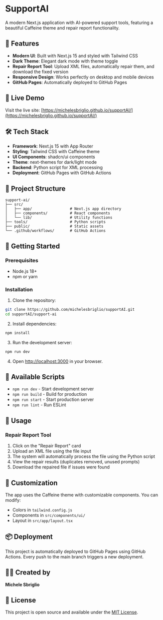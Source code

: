# SupportAI

A modern Next.js application with AI-powered support tools, featuring a beautiful Caffeine theme and repair report functionality.

## 🌟 Features

- **Modern UI**: Built with Next.js 15 and styled with Tailwind CSS
- **Dark Theme**: Elegant dark mode with theme toggle
- **Repair Report Tool**: Upload XML files, automatically repair them, and download the fixed version
- **Responsive Design**: Works perfectly on desktop and mobile devices
- **GitHub Pages**: Automatically deployed to GitHub Pages

## 🚀 Live Demo

Visit the live site: [https://michelesbriglio.github.io/supportAI/](https://michelesbriglio.github.io/supportAI/)

## 🛠️ Tech Stack

- **Framework**: Next.js 15 with App Router
- **Styling**: Tailwind CSS with Caffeine theme
- **UI Components**: shadcn/ui components
- **Theme**: next-themes for dark/light mode
- **Backend**: Python script for XML processing
- **Deployment**: GitHub Pages with GitHub Actions

## 📁 Project Structure

```
support-ai/
├── src/
│   ├── app/                 # Next.js app directory
│   ├── components/          # React components
│   └── lib/                 # Utility functions
├── tools/                   # Python scripts
├── public/                  # Static assets
└── .github/workflows/       # GitHub Actions
```

## 🚀 Getting Started

### Prerequisites

- Node.js 18+ 
- npm or yarn

### Installation

1. Clone the repository:
```bash
git clone https://github.com/michelesbriglio/supportAI.git
cd supportAI/support-ai
```

2. Install dependencies:
```bash
npm install
```

3. Run the development server:
```bash
npm run dev
```

4. Open [http://localhost:3000](http://localhost:3000) in your browser.

## 🔧 Available Scripts

- `npm run dev` - Start development server
- `npm run build` - Build for production
- `npm run start` - Start production server
- `npm run lint` - Run ESLint

## 📝 Usage

### Repair Report Tool

1. Click on the "Repair Report" card
2. Upload an XML file using the file input
3. The system will automatically process the file using the Python script
4. View the repair results (duplicates removed, unused prompts)
5. Download the repaired file if issues were found

## 🎨 Customization

The app uses the Caffeine theme with customizable components. You can modify:
- Colors in `tailwind.config.js`
- Components in `src/components/ui/`
- Layout in `src/app/layout.tsx`

## 📦 Deployment

This project is automatically deployed to GitHub Pages using GitHub Actions. Every push to the main branch triggers a new deployment.

## 👨‍💻 Created by

**Michele Sbriglio**

## 📄 License

This project is open source and available under the [MIT License](LICENSE).
